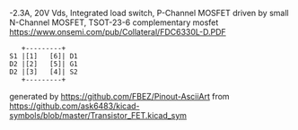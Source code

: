 -2.3A, 20V Vds, Integrated load switch, P-Channel MOSFET driven by small N-Channel MOSFET, TSOT-23-6
complementary mosfet
https://www.onsemi.com/pub/Collateral/FDC6330L-D.PDF


	   +---------+
	S1 |[1]   [6]| D1
	D2 |[2]   [5]| G1
	D2 |[3]   [4]| S2
	   +---------+


generated by https://github.com/FBEZ/Pinout-AsciiArt from https://github.com/ask6483/kicad-symbols/blob/master/Transistor_FET.kicad_sym